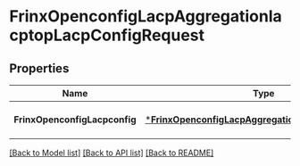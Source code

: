 # FrinxOpenconfigLacpAggregationlacptopLacpConfigRequest

## Properties
Name | Type | Description | Notes
------------ | ------------- | ------------- | -------------
**FrinxOpenconfigLacpconfig** | [***FrinxOpenconfigLacpAggregationlacptopLacpConfig**](frinx.openconfig.lacp.aggregationlacptop.lacp.Config.md) |  | [optional] [default to null]

[[Back to Model list]](../README.md#documentation-for-models) [[Back to API list]](../README.md#documentation-for-api-endpoints) [[Back to README]](../README.md)


